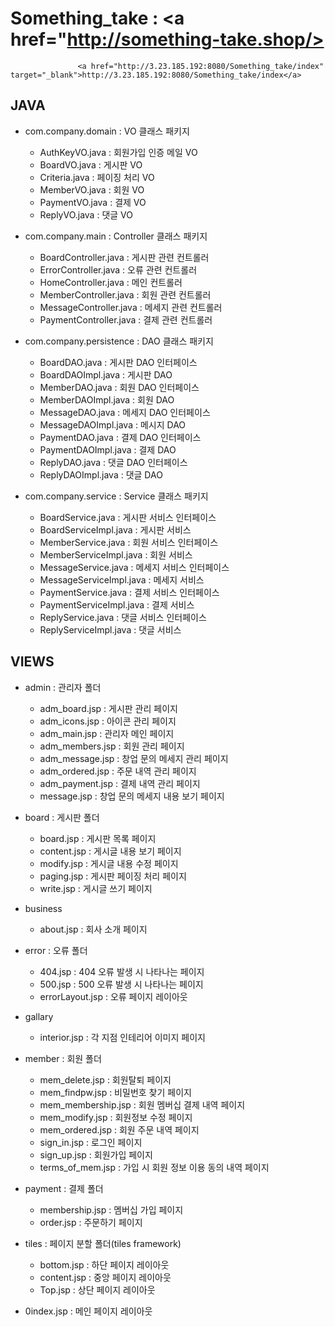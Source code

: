 # Something_take : <a href="http://something-take.shop/></a>
                   <a href="http://3.23.185.192:8080/Something_take/index" target="_blank">http://3.23.185.192:8080/Something_take/index</a>

## JAVA
- com.company.domain : VO 클래스 패키지
  - AuthKeyVO.java : 회원가입 인증 메일 VO 
  - BoardVO.java : 게시판 VO
  - Criteria.java : 페이징 처리 VO
  - MemberVO.java : 회원 VO
  - PaymentVO.java : 결제 VO
  - ReplyVO.java : 댓글 VO

- com.company.main : Controller 클래스 패키지
  - BoardController.java : 게시판 관련 컨트롤러
  - ErrorController.java : 오류 관련 컨트롤러
  - HomeController.java : 메인 컨트롤러
  - MemberController.java : 회원 관련 컨트롤러
  - MessageController.java : 메세지 관련 컨트롤러
  - PaymentController.java : 결제 관련 컨트롤러

- com.company.persistence : DAO 클래스 패키지
  - BoardDAO.java : 게시판 DAO 인터페이스
  - BoardDAOImpl.java : 게시판 DAO
  - MemberDAO.java : 회원 DAO 인터페이스
  - MemberDAOImpl.java : 회원 DAO
  - MessageDAO.java : 메세지 DAO 인터페이스
  - MessageDAOImpl.java : 메시지 DAO
  - PaymentDAO.java : 결제 DAO 인터페이스
  - PaymentDAOImpl.java : 결제 DAO
  - ReplyDAO.java : 댓글 DAO 인터페이스
  - ReplyDAOImpl.java : 댓글 DAO

- com.company.service : Service 클래스 패키지
  - BoardService.java : 게시판 서비스 인터페이스
  - BoardServiceImpl.java : 게시판 서비스
  - MemberService.java : 회원 서비스 인터페이스
  - MemberServiceImpl.java : 회원 서비스
  - MessageService.java : 메세지 서비스 인터페이스
  - MessageServiceImpl.java : 메세지 서비스
  - PaymentService.java : 결제 서비스 인터페이스
  - PaymentServiceImpl.java : 결제 서비스
  - ReplyService.java : 댓글 서비스 인터페이스
  - ReplyServiceImpl.java : 댓글 서비스


## VIEWS
- admin : 관리자 폴더
  - adm_board.jsp : 게시판 관리 페이지
  - adm_icons.jsp : 아이콘 관리 페이지
  - adm_main.jsp : 관리자 메인 페이지
  - adm_members.jsp : 회원 관리 페이지
  - adm_message.jsp : 창업 문의 메세지 관리 페이지
  - adm_ordered.jsp : 주문 내역 관리 페이지
  - adm_payment.jsp : 결제 내역 관리 페이지
  - message.jsp : 창업 문의 메세지 내용 보기 페이지 

- board : 게시판 폴더
  - board.jsp : 게시판 목록 페이지
  - content.jsp : 게시글 내용 보기 페이지
  - modify.jsp : 게시글 내용 수정 페이지
  - paging.jsp : 게시판 페이징 처리 페이지
  - write.jsp : 게시글 쓰기 페이지

- business
  - about.jsp : 회사 소개 페이지

- error : 오류 폴더
  - 404.jsp : 404 오류 발생 시 나타나는 페이지
  - 500.jsp : 500 오류 발생 시 나타나는 페이지
  - errorLayout.jsp : 오류 페이지 레이아웃

- gallary
  - interior.jsp : 각 지점 인테리어 이미지 페이지

- member : 회원 폴더
  - mem_delete.jsp : 회원탈퇴 페이지
  - mem_findpw.jsp : 비밀번호 찾기 페이지
  - mem_membership.jsp : 회원 멤버십 결제 내역 페이지
  - mem_modify.jsp : 회원정보 수정 페이지
  - mem_ordered.jsp : 회원 주문 내역 페이지
  - sign_in.jsp : 로그인 페이지
  - sign_up.jsp : 회원가입 페이지
  - terms_of_mem.jsp : 가입 시 회원 정보 이용 동의 내역 페이지

- payment : 결제 폴더
  - membership.jsp : 멤버십 가입 페이지
  - order.jsp : 주문하기 페이지

- tiles : 페이지 분할 폴더(tiles framework)
  - bottom.jsp : 하단 페이지 레이아웃
  - content.jsp : 중앙 페이지 레이아웃
  - Top.jsp : 상단 페이지 레이아웃

- 0index.jsp : 메인 페이지 레이아웃
